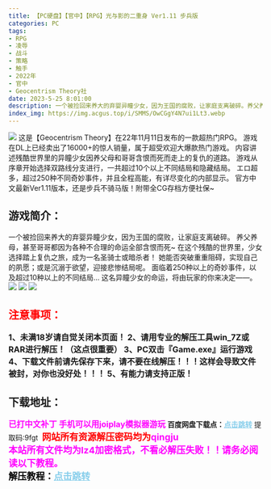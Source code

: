 ```yaml
---
title: 【PC硬盘】【官中】【RPG】光与影的二重身 Ver1.11 步兵版
categories: PC
tags:
- RPG
- 凌辱
- 战斗
- 策略
- 触手
- 2022年
- 官中
- Geocentrism Theory社
date: 2023-5-25 8:01:00
description: 一个被捡回来养大的弃婴异瞳少女，因为王国的腐败，让家庭支离破碎。养父养母，甚至哥哥都因为各种不合理的命运全部含恨而死~在这个残酷的世界里，少女选择踏上复仇之旅，成为一名圣骑士或暗杀者！
index_img: https://img.acgus.top/i/SMMS/OwCGgY4N7ui1Lt3.webp
---
```

![](https://img.acgus.top/i/SMMS/OwCGgY4N7ui1Lt3.webp)
这是【Geocentrism Theory】在22年11月11日发布的一款超热门RPG。
游戏在DL上已经卖出了16000+的惊人销量，属于超受欢迎大爆款热门游戏。
内容讲述残酷世界里的异瞳少女因养父母和哥哥含恨而死而走上的复仇的道路。
游戏从序章开始选择双路线分支进行，一共超过10个以上不同结局和隐藏结局。
エロ超多，超过250种不同奇妙事件，并且全程高能，有详尽变化的内部显示。
官方中文最新Ver1.11版本，还是步兵不骑马版！附带全CG存档方便社保~

## 游戏简介：
一个被捡回来养大的弃婴异瞳少女，因为王国的腐败，让家庭支离破碎。
养父养母，甚至哥哥都因为各种不合理的命运全部含恨而死~
在这个残酷的世界里，少女选择踏上复仇之旅，成为一名圣骑士或暗杀者！
她能否突破重重阻碍，实现自己的夙愿；或是沉溺于欲望，迎接悲惨结局呢。
面临着250种以上的奇妙事件，以及超过10种以上的不同结局…
这名异瞳少女的命运，将由玩家的你来决定——。
![](https://img.acgus.top/i/SMMS/vOAj9Pgi2c8lsnD.webp)
![](https://img.acgus.top/i/SMMS/eOsqATvd29X3Qay.webp)
![](https://img.acgus.top/i/SMMS/MmeJj4oHkTBixVh.webp)






## <font color=#FF0000 >注意事项：</font>
<font size=3><b>1、未满18岁请自觉关闭本页面！
2、请用专业的解压工具win_7Z或RAR进行解压！（这点很重要）
3、PC双击『Game.exe』运行游戏
4、下载文件前请先保存下来，请不要在线解压！！！这样会导致文件被封，对你也没好处！！！
5、有能力请支持正版！</b></font>

## 下载地址：
<font color=#FF00FF size=3><b>已打中文补丁</b></font>
<font color=#FF00FF size=3>**手机可以用joiplay模拟器游玩**</font>
<b>百度网盘下载点：</b><a href="https://pan.baidu.com/s/1sY33L3vV7MF1lT3e4VyqEQ?pwd=9fgt" style="color: #87CEEB;"><b>点击跳转</b></a> 提取码:9fgt
<a style="padding: 0" href="https://post.qingju.org/AD/"><img style="max-width:100%" src="https://img.acgus.top/i/2024/07/478f689b8021d8d499ab43d21acf137a.gif" alt=""></a>
<b><font color=#FF0000 size=4>网站所有资源解压密码均为</b></font><b><font color=#FF00FF size=4>qingju</font><font color=#FF0000 ></font></b><br><b><font color=#FF00FF size=4>本站所有文件均为lz4加密格式，不看必解压失败！！请务必阅读以下教程。</b></font><br><b><font color=#000 size=4>解压教程：</b><a href="https://post.qingju.org/tutorial/000/" style="color: #87CEEB;"><b>点击跳转</b></a>